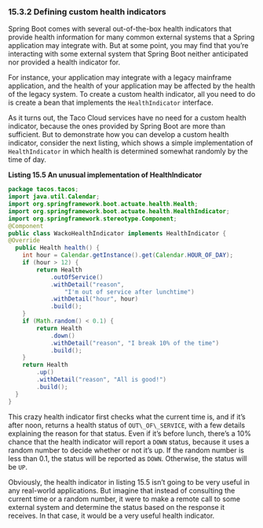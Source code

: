 ### 15.3.2 Defining custom health indicators

Spring Boot comes with several out-of-the-box health indicators that provide health information for many common external systems that a Spring application may integrate with. But at some point, you may find that you’re interacting with some external system that Spring Boot neither anticipated nor provided a health indicator for.

For instance, your application may integrate with a legacy mainframe application, and the health of your application may be affected by the health of the legacy system. To create a custom health indicator, all you need to do is create a bean that implements the `HealthIndicator` interface.

As it turns out, the Taco Cloud services have no need for a custom health indicator, because the ones provided by Spring Boot are more than sufficient. But to demonstrate how you can develop a custom health indicator, consider the next listing, which shows a simple implementation of `HealthIndicator` in which health is determined somewhat randomly by the time of day.

**Listing 15.5 An unusual implementation of HealthIndicator**

```java
package tacos.tacos;
import java.util.Calendar;
import org.springframework.boot.actuate.health.Health;
import org.springframework.boot.actuate.health.HealthIndicator;
import org.springframework.stereotype.Component;
@Component
public class WackoHealthIndicator implements HealthIndicator {
@Override
  public Health health() {
    int hour = Calendar.getInstance().get(Calendar.HOUR_OF_DAY);
    if (hour > 12) {
        return Health
            .outOfService()
            .withDetail("reason",
                "I'm out of service after lunchtime")
            .withDetail("hour", hour)
            .build();
    }
    if (Math.random() < 0.1) {
        return Health
            .down()
            .withDetail("reason", "I break 10% of the time")
            .build();
    }
    return Health
        .up()
        .withDetail("reason", "All is good!")
        .build();
  }
}
```

This crazy health indicator first checks what the current time is, and if it’s after noon, returns a health status of `OUT\_OF\_SERVICE`, with a few details explaining the reason for that status. Even if it’s before lunch, there’s a 10% chance that the health indicator will report a `DOWN` status, because it uses a random number to decide whether or not it’s up. If the random number is less than 0.1, the status will be reported as `DOWN`. Otherwise, the status will be `UP`.

Obviously, the health indicator in listing 15.5 isn’t going to be very useful in any real-world applications. But imagine that instead of consulting the current time or a random number, it were to make a remote call to some external system and determine the status based on the response it receives. In that case, it would be a very useful health indicator.
